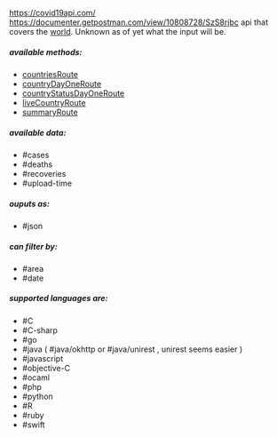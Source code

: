 https://covid19api.com/
https://documenter.getpostman.com/view/10808728/SzS8rjbc
api that covers the [world](global.md). Unknown as of yet what the input will be.
##### available methods:
- [countriesRoute](countriesRoute.md)
- [countryDayOneRoute](countryDayOneRoute.md)
- [countryStatusDayOneRoute](countryStatusDayOneRoute.md)
- [liveCountryRoute](liveCountryRoute.md)
- [summaryRoute](summaryRoute.md)
##### available data:
- #cases
- #deaths
- #recoveries
- #upload-time
##### ouputs as:
- #json
##### can filter by:
- #area
- #date
##### supported languages are:
- #C
- #C-sharp 
- #go
- #java ( #java/okhttp or #java/unirest , unirest seems easier )
- #javascript
- #objective-C
- #ocaml
- #php
- #python
- #R
- #ruby
- #swift